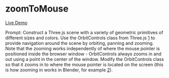 # zoomToMouse
[Live Demo](http://seafirefly.com/zoomToMouse/zoomToMouse.html)

Prompt:
Construct a Three.js scene with a variety of geometric primitives of different sizes and colors. Use the OrbitControls class from Three.js [1] to provide navigation around the scene by orbiting, panning and zooming. Note that the zooming works independently of where the mouse pointer is positioned inside the browser window - OrbitControls always zooms in and out using a point in the center of the window. Modify the OrbitControls class so that it zooms in to where the mouse pointer is located on the screen (this is how zooming in works in Blender, for example [2]).

[1]: https://threejs.org/docs/#examples/en/controls/OrbitControls
[2]: https://www.youtube.com/watch?v=RNBYuYRFQe0
